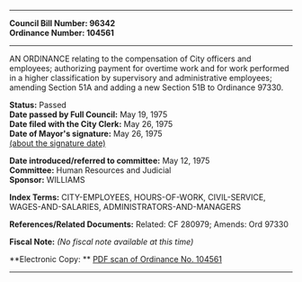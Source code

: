 * * * * *  
  
**Council Bill Number: [](#h0)[](#h2)96342**   
**Ordinance Number: 104561**  
  
* * * * *  
  
AN ORDINANCE relating to the compensation of City officers and employees; authorizing payment for overtime work and for work performed in a higher classification by supervisory and administrative employees; amending Section 51A and adding a new Section 51B to Ordinance 97330.  
  
**Status:** Passed   
**Date passed by Full Council:** May 19, 1975   
**Date filed with the City Clerk:** May 26, 1975   
**Date of Mayor's signature:** May 26, 1975   
[(about the signature date)](/~public/approvaldate.htm)   
  
  
**Date introduced/referred to committee:** May 12, 1975   
**Committee:** Human Resources and Judicial   
**Sponsor:** WILLIAMS   
  
**Index Terms:** CITY-EMPLOYEES, HOURS-OF-WORK, CIVIL-SERVICE, WAGES-AND-SALARIES, ADMINISTRATORS-AND-MANAGERS  
  
**References/Related Documents:** Related: CF 280979; Amends: Ord 97330  
  
**Fiscal Note:** *(No fiscal note available at this time)*  
  
**Electronic Copy: ** [PDF scan of Ordinance No. 104561](/~archives/Ordinances/Ord_104561.pdf)  
  
* * * * *  
